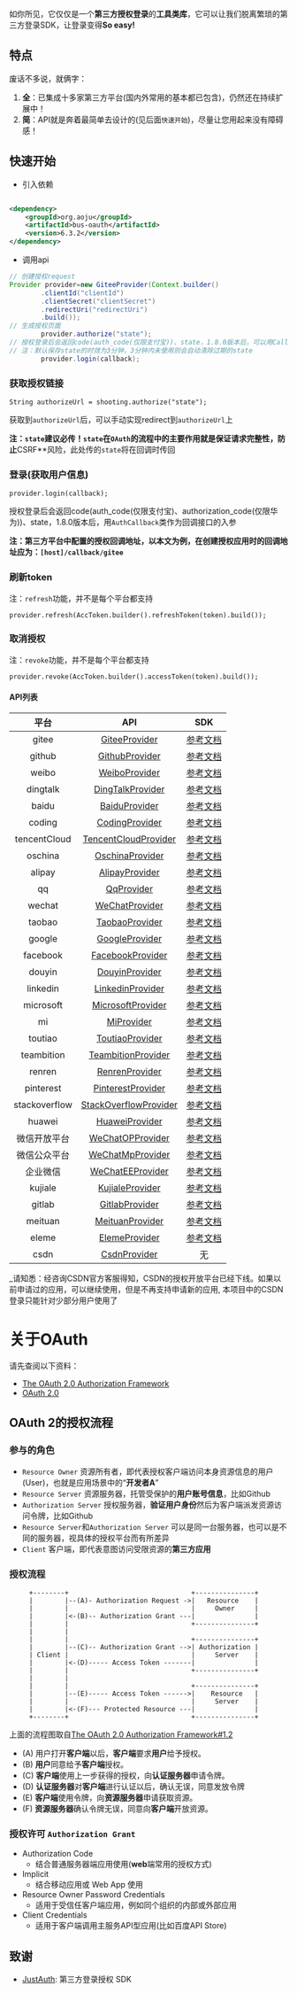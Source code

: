 如你所见，它仅仅是一个**第三方授权登录**的**工具类库**，它可以让我们脱离繁琐的第三方登录SDK，让登录变得**So easy!**

## 特点

废话不多说，就俩字：

1. **全**：已集成十多家第三方平台(国内外常用的基本都已包含)，仍然还在持续扩展中！
2. **简**：API就是奔着最简单去设计的(见后面`快速开始`)，尽量让您用起来没有障碍感！

## 快速开始

- 引入依赖

```xml

<dependency>
    <groupId>org.aoju</groupId>
    <artifactId>bus-oauth</artifactId>
    <version>6.3.2</version>
</dependency>
```

- 调用api

```java
// 创建授权request
Provider provider=new GiteeProvider(Context.builder()
        .clientId("clientId")
        .clientSecret("clientSecret")
        .redirectUri("redirectUri")
        .build());
// 生成授权页面
        provider.authorize("state");
// 授权登录后会返回code(auth_code(仅限支付宝))、state，1.8.0版本后，可以用Callback类作为回调接口的参数
// 注：默认保存state的时效为3分钟，3分钟内未使用则会自动清除过期的state
        provider.login(callback);
```

### 获取授权链接

```
String authorizeUrl = shooting.authorize("state");
```

获取到`authorizeUrl`后，可以手动实现redirect到`authorizeUrl`上

**注：`state`建议必传！`state`在`OAuth`的流程中的主要作用就是保证请求完整性，防止**CSRF**风险，此处传的`state`将在回调时传回

### 登录(获取用户信息)

```
provider.login(callback);
```

授权登录后会返回code(auth_code(仅限支付宝)、authorization_code(仅限华为))、state，1.8.0版本后，用`AuthCallback`类作为回调接口的入参

**注：第三方平台中配置的授权回调地址，以本文为例，在创建授权应用时的回调地址应为：`[host]/callback/gitee`**

### 刷新token

注：`refresh`功能，并不是每个平台都支持

```
provider.refresh(AccToken.builder().refreshToken(token).build());
```

### 取消授权

注：`revoke`功能，并不是每个平台都支持

```
provider.revoke(AccToken.builder().accessToken(token).build());
```

#### API列表

|  平台  |  API  |  SDK  |
|:------:|:-------:|:-------:|
|  gitee | [GiteeProvider](https://github.com/aoju/bus/tree/master/bus-oauth/src/main/java/org/aoju/bus/oauth/provider/GiteeProvider.java)  | <a href="https://gitee.com/api/v5/oauth_doc#list_1" target="_blank">参考文档</a> |
|  github | [GithubProvider](https://github.com/aoju/bus/tree/master/bus-oauth/src/main/java/org/aoju/bus/oauth/provider/GithubProvider.java)  |  <a href="https://developer.github.com/apps/building-oauth-apps/authorizing-oauth-apps/" target="_blank">参考文档</a> |
|  weibo| [WeiboProvider](https://github.com/aoju/bus/tree/master/bus-oauth/src/main/java/org/aoju/bus/oauth/provider/WeiboProvider.java)  |  <a href="https://open.weibo.com/wiki/%E6%8E%88%E6%9D%83%E6%9C%BA%E5%88%B6%E8%AF%B4%E6%98%8E" target="_blank">参考文档</a>  |
|  dingtalk| [DingTalkProvider](https://github.com/aoju/bus/tree/master/bus-oauth/src/main/java/org/aoju/bus/oauth/provider/DingTalkProvider.java)  |  <a href="https://open-doc.dingtalk.com/microapp/serverapi2/kymkv6" target="_blank">参考文档</a>  |
|  baidu| [BaiduProvider](https://github.com/aoju/bus/tree/master/bus-oauth/src/main/java/org/aoju/bus/oauth/provider/BaiduProvider.java)  |  <a href="http://developer.baidu.com/wiki/index.php?title=docs/oauth" target="_blank">参考文档</a>  |
|  coding | [CodingProvider](https://github.com/aoju/bus/tree/master/bus-oauth/src/main/java/org/aoju/bus/oauth/provider/CodingProvider.java)  |  <a href="https://open.coding.net/open-api" target="_blank">参考文档</a> |
|  tencentCloud | [TencentCloudProvider](https://github.com/aoju/bus/tree/master/bus-oauth/src/main/java/org/aoju/bus/oauth/provider/TencentCloudProvider.java)  |  <a href="https://dev.tencent.com/help/doc/faq/b4e5b7aee786/oauth" target="_blank">参考文档</a> |
|  oschina| [OschinaProvider](https://github.com/aoju/bus/tree/master/bus-oauth/src/main/java/org/aoju/bus/oauth/provider/OschinaProvider.java)  |  <a href="https://www.oschina.net/openapi/docs/oauth2_authorize" target="_blank">参考文档</a> |
|  alipay| [AlipayProvider](https://github.com/aoju/bus/tree/master/bus-oauth/src/main/java/org/aoju/bus/oauth/provider/AlipayProvider.java)  |  <a href="https://alipay.open.taobao.com/docs/doc.htm?spm=a219a.7629140.0.0.336d4b70GUKXOl&treeId=193&articleId=105809&docType=1" target="_blank">参考文档</a> |
|  qq| [QqProvider](https://github.com/aoju/bus/tree/master/bus-oauth/src/main/java/org/aoju/bus/oauth/provider/QqProvider.java)  |  <a href="https://wiki.connect.qq.com/%E4%BD%BF%E7%94%A8authorization_code%E8%8E%B7%E5%8F%96access_token" target="_blank">参考文档</a>  |
|  wechat| [WeChatProvider](https://github.com/aoju/bus/tree/master/bus-oauth/src/main/java/org/aoju/bus/oauth/provider/WeChatProvider.java)   |  <a href="https://open.weixin.qq.com/cgi-bin/showdocument?action=dir_list&t=resource/res_list&verify=1&id=open1419316505&token=&lang=zh_CN" target="_blank">参考文档</a>  |
|  taobao| [TaobaoProvider](https://github.com/aoju/bus/tree/master/bus-oauth/src/main/java/org/aoju/bus/oauth/provider/TaobaoProvider.java)   |  <a href="https://open.taobao.com/doc.htm?spm=a219a.7386797.0.0.4e00669acnkQy6&source=search&docId=105590&docType=1" target="_blank">参考文档</a>  |
|  google| [GoogleProvider](https://github.com/aoju/bus/tree/master/bus-oauth/src/main/java/org/aoju/bus/oauth/provider/GoogleProvider.java)   |  <a href="https://developers.google.com/identity/protocols/OpenIDConnect" target="_blank">参考文档</a>  |
|  facebook| [FacebookProvider](https://github.com/aoju/bus/tree/master/bus-oauth/src/main/java/org/aoju/bus/oauth/provider/FacebookProvider.java)   |  <a href="https://developers.facebook.com/docs/facebook-login/manually-build-a-login-flow" target="_blank">参考文档</a>  |
|  douyin| [DouyinProvider](https://github.com/aoju/bus/tree/master/bus-oauth/src/main/java/org/aoju/bus/oauth/provider/DouyinProvider.java)   |  <a href="https://www.douyin.com/platform/doc/m-2-1-1" target="_blank">参考文档</a>  |
|  linkedin| [LinkedinProvider](https://github.com/aoju/bus/tree/master/bus-oauth/src/main/java/org/aoju/bus/oauth/provider/LinkedinProvider.java)   |  <a href="https://docs.microsoft.com/zh-cn/linkedin/shared/authentication/authorization-code-flow?context=linkedin/context" target="_blank">参考文档</a>  |
|  microsoft| [MicrosoftProvider](https://github.com/aoju/bus/tree/master/bus-oauth/src/main/java/org/aoju/bus/oauth/provider/MicrosoftProvider.java) | <a href="https://docs.microsoft.com/zh-cn/graph/" target="_blank">参考文档</a> |
|  mi| [MiProvider](https://github.com/aoju/bus/tree/master/bus-oauth/src/main/java/org/aoju/bus/oauth/provider/MiProvider.java) | <a href="https://dev.mi.com/console/doc/detail?pId=711" target="_blank">参考文档</a> |
|  toutiao| [ToutiaoProvider](https://github.com/aoju/bus/tree/master/bus-oauth/src/main/java/org/aoju/bus/oauth/provider/ToutiaoProvider.java) | <a href="https://open.mp.toutiao.com/#/resource?_k=y7mfgk" target="_blank">参考文档</a> |
|  teambition| [TeambitionProvider](https://github.com/aoju/bus/tree/master/bus-oauth/src/main/java/org/aoju/bus/oauth/provider/TeambitionProvider.java) | <a href="https://docs.teambition.com/" target="_blank">参考文档</a> |
|  renren| [RenrenProvider](https://github.com/aoju/bus/tree/master/bus-oauth/src/main/java/org/aoju/bus/oauth/provider/RenrenProvider.java) | <a href="http://open.renren.com/wiki/OAuth2.0" target="_blank">参考文档</a> |
|  pinterest| [PinterestProvider](https://github.com/aoju/bus/tree/master/bus-oauth/src/main/java/org/aoju/bus/oauth/provider/PinterestProvider.java) | <a href="https://developers.pinterest.com/docs/api/overview" target="_blank">参考文档</a> |
|  stackoverflow| [StackOverflowProvider](https://github.com/aoju/bus/tree/master/bus-oauth/src/main/java/org/aoju/bus/oauth/provider/StackOverflowProvider.java) | <a href="https://api.stackexchange.com/docs/authentication" target="_blank">参考文档</a> |
|  huawei| [HuaweiProvider](https://github.com/aoju/bus/tree/master/bus-oauth/src/main/java/org/aoju/bus/oauth/provider/HuaweiProvider.java) | <a href="https://developer.huawei.com/consumer/cn/devservice/doc/30101" target="_blank">参考文档</a> |
|  微信开放平台 |  [WeChatOPProvider](https://github.com/aoju/bus/tree/master/bus-oauth/src/main/java/org/aoju/bus/oauth/provider/WeChatOPProvider.java)  |  <a href="https://open.weixin.qq.com/cgi-bin/showdocument?action=dir_list&t=resource/res_list&verify=1&id=open1419316505&token=&lang=zh_CN" target="_blank">参考文档</a>  |
|  微信公众平台 | [WeChatMpProvider](https://github.com/aoju/bus/tree/master/bus-oauth/src/main/java/org/aoju/bus/oauth/provider/WeChatMpProvider.java) | <a href="https://developers.weixin.qq.com/doc/offiaccount/OA_Web_Apps/Wechat_webpage_authorization.html" target="_blank">参考文档</a> |
|  企业微信 | [WeChatEEProvider](https://github.com/aoju/bus/tree/master/bus-oauth/src/main/java/org/aoju/bus/oauth/provider/WeChatEEProvider.java) | <a href="https://open.work.weixin.qq.com/api/doc#90000/90135/90664" target="_blank">参考文档</a> |
|  kujiale| [KujialeProvider](https://github.com/aoju/bus/tree/master/bus-oauth/src/main/java/org/aoju/bus/oauth/provider/KujialeProvider.java)  |  <a href="https://open.kujiale.com/open/apps/2/docs?doc_id=95" target="_blank">参考文档</a> |
|  gitlab| [GitlabProvider](https://github.com/aoju/bus/tree/master/bus-oauth/src/main/java/org/aoju/bus/oauth/provider/GitlabProvider.java)  |  <a href="https://docs.gitlab.com/ee/api/oauth2.html" target="_blank">参考文档</a> |
|  meituan| [MeituanProvider](https://github.com/aoju/bus/tree/master/bus-oauth/src/main/java/org/aoju/bus/oauth/provider/MeituanProvider.java)  |  <a href="http://open.waimai.meituan.com/openapi_docs/oauth/" target="_blank">参考文档</a> |
|  eleme| [ElemeProvider](https://github.com/aoju/bus/tree/master/bus-oauth/src/main/java/org/aoju/bus/oauth/provider/ElemeProvider.java)  |  <a href="https://open.shop.ele.me/openapi/documents/khd001" target="_blank">参考文档</a> |
|  csdn| [CsdnProvider](https://github.com/aoju/bus/tree/master/bus-oauth/src/main/java/org/aoju/bus/oauth/provider/CsdnProvider.java)  |  无 |

_请知悉：经咨询CSDN官方客服得知，CSDN的授权开放平台已经下线。如果以前申请过的应用，可以继续使用，但是不再支持申请新的应用, 本项目中的CSDN登录只能针对少部分用户使用了

# 关于OAuth

请先查阅以下资料：

- [The OAuth 2.0 Authorization Framework](https://tools.ietf.org/html/rfc6749)
- [OAuth 2.0](https://oauth.net/2/)

## OAuth 2的授权流程

### 参与的角色

- `Resource Owner` 资源所有者，即代表授权客户端访问本身资源信息的用户(User)，也就是应用场景中的“**开发者A**”
- `Resource Server` 资源服务器，托管受保护的**用户账号信息**，比如Github
- `Authorization Server` 授权服务器，**验证用户身份**然后为客户端派发资源访问令牌，比如Github
- `Resource Server`和`Authorization Server` 可以是同一台服务器，也可以是不同的服务器，视具体的授权平台而有所差异
- `Client` 客户端，即代表意图访问受限资源的**第三方应用**

### 授权流程

```
     +--------+                               +---------------+
     |        |--(A)- Authorization Request ->|   Resource    |
     |        |                               |     Owner     |
     |        |<-(B)-- Authorization Grant ---|               |
     |        |                               +---------------+
     |        |
     |        |                               +---------------+
     |        |--(C)-- Authorization Grant -->| Authorization |
     | Client |                               |     Server    |
     |        |<-(D)----- Access Token -------|               |
     |        |                               +---------------+
     |        |
     |        |                               +---------------+
     |        |--(E)----- Access Token ------>|    Resource   |
     |        |                               |     Server    |
     |        |<-(F)--- Protected Resource ---|               |
     +--------+                               +---------------+
```

上面的流程图取自[The OAuth 2.0 Authorization Framework#1.2](https://tools.ietf.org/html/rfc6749#section-1.2)

- (A)  用户打开**客户端**以后，**客户端**要求**用户**给予授权。
- (B)  **用户**同意给予**客户端**授权。
- (C)  **客户端**使用上一步获得的授权，向**认证服务器**申请令牌。
- (D)  **认证服务器**对**客户端**进行认证以后，确认无误，同意发放令牌
- (E)  **客户端**使用令牌，向**资源服务器**申请获取资源。
- (F)  **资源服务器**确认令牌无误，同意向**客户端**开放资源。

### 授权许可 `Authorization Grant`

- Authorization Code
    - 结合普通服务器端应用使用(**web**端常用的授权方式)
- Implicit
    - 结合移动应用或 Web App 使用
- Resource Owner Password Credentials
    - 适用于受信任客户端应用，例如同个组织的内部或外部应用
- Client Credentials
    - 适用于客户端调用主服务API型应用(比如百度API Store)

## 致谢

- [JustAuth](https://github.com/justauth/JustAuth): 第三方登录授权 SDK
